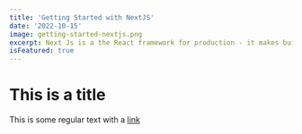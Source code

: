 ```yaml
---
title: 'Getting Started with NextJS'
date: '2022-10-15'
image: getting-started-nextjs.png
excerpt: Next Js is a the React framework for production - it makes building fullstack React apps and sites a breeze and ships with built-in SSR
isFeatured: true
---
```


# This is a title

This is some regular text with a [link](https://google.com)